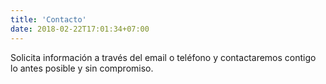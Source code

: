 ```yaml
---
title: 'Contacto'
date: 2018-02-22T17:01:34+07:00
---
```


Solicita información a través del email o teléfono y contactaremos contigo lo antes posible y sin compromiso.



